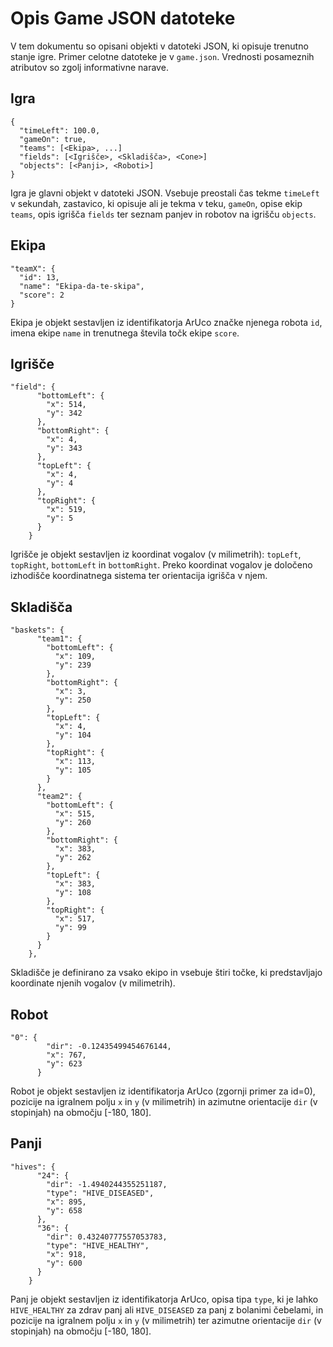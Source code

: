 Opis Game JSON datoteke
=====================

V tem dokumentu so opisani objekti v datoteki JSON, ki opisuje trenutno stanje igre. Primer celotne datoteke je v `game.json`. Vrednosti posameznih atributov so zgolj informativne narave.

Igra
----
```
{
  "timeLeft": 100.0,
  "gameOn": true,
  "teams": [<Ekipa>, ...]
  "fields": [<Igrišče>, <Skladišča>, <Cone>]
  "objects": [<Panji>, <Roboti>]
}
```

Igra je glavni objekt v datoteki JSON. Vsebuje preostali čas tekme `timeLeft` v sekundah, zastavico, ki opisuje ali je tekma v teku, `gameOn`, opise ekip `teams`, opis igrišča `fields` ter seznam panjev in robotov na igrišču `objects`.

Ekipa
-----
```
"teamX": {
  "id": 13,
  "name": "Ekipa-da-te-skipa",
  "score": 2
}
```

Ekipa je objekt sestavljen iz identifikatorja ArUco značke njenega robota `id`, imena ekipe `name` in trenutnega števila točk ekipe `score`.

Igrišče
-------------
```
"field": {
      "bottomLeft": {
        "x": 514,
        "y": 342
      },
      "bottomRight": {
        "x": 4,
        "y": 343
      },
      "topLeft": {
        "x": 4,
        "y": 4
      },
      "topRight": {
        "x": 519,
        "y": 5
      }
    }
```

Igrišče je objekt sestavljen iz koordinat vogalov (v milimetrih): `topLeft`, `topRight`, `bottomLeft` in `bottomRight`. Preko koordinat vogalov je določeno izhodišče koordinatnega sistema ter orientacija igrišča v njem.

Skladišča
------
```
"baskets": {
      "team1": {
        "bottomLeft": {
          "x": 109,
          "y": 239
        },
        "bottomRight": {
          "x": 3,
          "y": 250
        },
        "topLeft": {
          "x": 4,
          "y": 104
        },
        "topRight": {
          "x": 113,
          "y": 105
        }
      },
      "team2": {
        "bottomLeft": {
          "x": 515,
          "y": 260
        },
        "bottomRight": {
          "x": 383,
          "y": 262
        },
        "topLeft": {
          "x": 383,
          "y": 108
        },
        "topRight": {
          "x": 517,
          "y": 99
        }
      }
    },
```
Skladišče je definirano za vsako ekipo in vsebuje štiri točke, ki predstavljajo koordinate njenih vogalov (v milimetrih).

Robot
-----
```
"0": {
        "dir": -0.12435499454676144,
        "x": 767,
        "y": 623
      }
```

Robot je objekt sestavljen iz identifikatorja ArUco (zgornji primer za id=0), pozicije na igralnem polju `x` in `y` (v milimetrih) in azimutne orientacije `dir` (v stopinjah) na območju [-180, 180].

Panji
-------
```
"hives": {
      "24": {
        "dir": -1.4940244355251187,
        "type": "HIVE_DISEASED",
        "x": 895,
        "y": 658
      },
      "36": {
        "dir": 0.43240777557053783,
        "type": "HIVE_HEALTHY",
        "x": 918,
        "y": 600
      }
    }
```

Panj je objekt sestavljen iz identifikatorja ArUco, opisa tipa `type`, ki je lahko `HIVE_HEALTHY` za zdrav panj ali `HIVE_DISEASED` za panj z bolanimi čebelami, in pozicije na igralnem polju `x` in `y` (v milimetrih) ter azimutne orientacije `dir` (v stopinjah) na območju [-180, 180].
